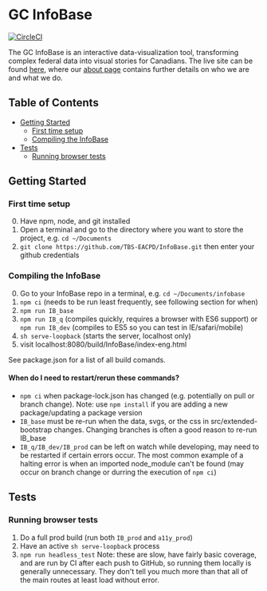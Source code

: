 GC InfoBase
========

[![CircleCI](https://circleci.com/gh/TBS-EACPD/InfoBase.svg?style=svg&circle-token=a99b6b8309e5edd904b0386c4a92c10bf5f43e29)](https://circleci.com/gh/TBS-EACPD/InfoBase)

The GC InfoBase is an interactive data-visualization tool, transforming complex federal data into visual stories for Canadians. The live site can be found [here](https://www.tbs-sct.gc.ca/ems-sgd/edb-bdd/index-eng.html), where our [about page](https://www.tbs-sct.gc.ca/ems-sgd/edb-bdd/index-eng.html#about) contains further details on who we are and what we do.

## Table of Contents
- [Getting Started](#getting-started)
  * [First time setup](#first-time-setup)
  * [Compiling the InfoBase](#compiling-the-infobase)
- [Tests](#tests)
  * [Running browser tests](#running-browser-tests)

## Getting Started

### First time setup
0. Have npm, node, and git installed
1. Open a terminal and go to the directory where you want to store the project, e.g. `cd ~/Documents` 
2. `git clone https://github.com/TBS-EACPD/InfoBase.git` then enter your github credentials

### Compiling the InfoBase
0. Go to your InfoBase repo in a terminal, e.g. `cd ~/Documents/infobase`
1. `npm ci` (needs to be run least frequently, see following section for when)
2. `npm run IB_base`
3. `npm run IB_q` (compiles quickly, requires a browser with ES6 support) or `npm run IB_dev` (compiles to ES5 so you can test in IE/safari/mobile)
4. `sh serve-loopback` (starts the server, localhost only)
5. visit localhost:8080/build/InfoBase/index-eng.html

See package.json for a list of all build comands.

#### When do I need to restart/rerun these commands?
* `npm ci` when package-lock.json has changed (e.g. potentially on pull or branch change). Note: use `npm install` if you are adding a new package/updating a package version
* `IB_base` must be re-run when the data, svgs, or the css in src/extended-bootstrap changes. Changing branches is often a good reason to re-run IB_base
* `IB_q/IB_dev/IB_prod` can be left on watch while developing, may need to be restarted if certain errors occur. The most common example of a halting error is when an imported node_module can't be found (may occur on branch change or durring the execution of `npm ci`) 

## Tests

### Running browser tests
1. Do a full prod build (run both `IB_prod` and `a11y_prod`)
2. Have an active `sh serve-loopback` process
3. `npm run headless_test`
Note: these are slow, have fairly basic coverage, and are run by CI after each push to GitHub, so running them locally is generally unnecessary. They don't tell you much more than that all of the main routes at least load without error.
